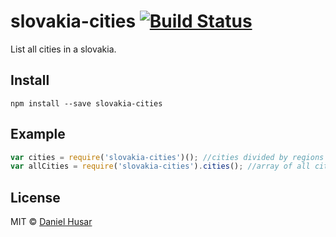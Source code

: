 # slovakia-cities [![Build Status](https://secure.travis-ci.org/danielhusar/slovakia-cities.svg?branch=master)](http://travis-ci.org/danielhusar/slovakia-cities)

List all cities in a slovakia.

## Install

```
npm install --save slovakia-cities
```

## Example

```javascript
var cities = require('slovakia-cities')(); //cities divided by regions
var allCities = require('slovakia-cities').cities(); //array of all citites together
```

## License

MIT © [Daniel Husar](https://github.com/danielhusar)
